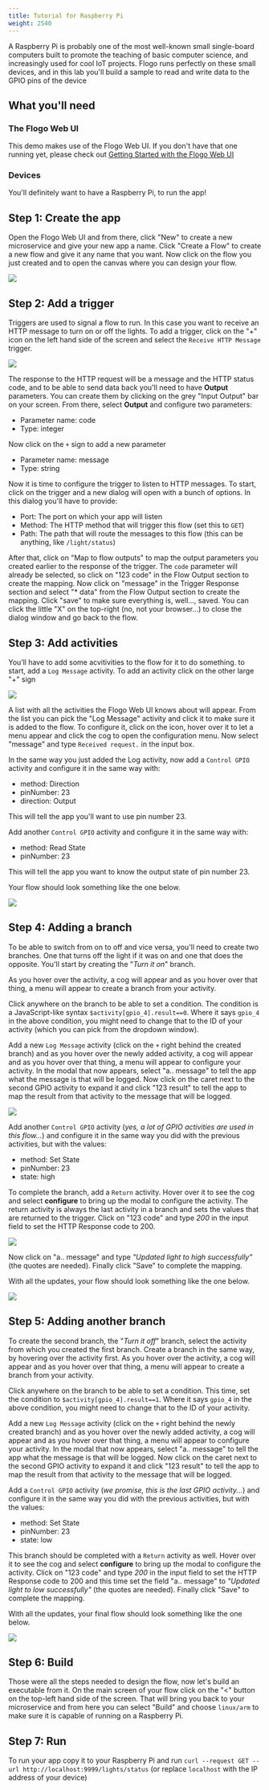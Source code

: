 ```yaml
---
title: Tutorial for Raspberry Pi
weight: 2540
---
```


A Raspberry Pi is probably one of the most well-known small single-board computers built to promote the teaching of basic computer science, and increasingly used for cool IoT projects. Flogo runs perfectly on these small devices, and in this lab you'll build a sample to read and write data to the GPIO pins of the device

## What you'll need
### The Flogo Web UI
This demo makes use of the Flogo Web UI. If you don't have that one running yet, please check out [Getting Started with the Flogo Web UI](https://tibcosoftware.github.io/flogo/getting-started/getting-started-webui/)

### Devices
You'll definitely want to have a Raspberry Pi, to run the app!

## Step 1: Create the app
Open the Flogo Web UI and from there, click "New" to create a new microservice and give your new app a name. Click "Create a Flow" to create a new flow and give it any name that you want. Now click on the flow you just created and to open the canvas where you can design your flow. 

![](../../images/labs/raspberry-iot-demo/step1.png)

## Step 2: Add a trigger
Triggers are used to signal a flow to run. In this case you want to receive an HTTP message to turn on or off the lights. To add a trigger, click on the "+" icon on the left hand side of the screen and select the `Receive HTTP Message` trigger.

![](../../images/labs/raspberry-iot-demo/step2.png)

The response to the HTTP request will be a message and the HTTP status code, and to be able to send data back you'll need to have **Output** parameters. You can create them by clicking on the grey "Input Output" bar on your screen. From there, select **Output** and configure two parameters:

* Parameter name: code
* Type: integer

Now click on the `+` sign to add a new parameter

* Parameter name: message
* Type: string

Now it is time to configure the trigger to listen to HTTP messages. To start, click on the trigger and a new dialog will open with a bunch of options. In this dialog you'll have to provide:

* Port: The port on which your app will listen
* Method: The HTTP method that will trigger this flow (set this to `GET`)
* Path: The path that will route the messages to this flow (this can be anything, like `/light/status`)

After that, click on "Map to flow outputs" to map the output parameters you created earlier to the response of the trigger. The `code` parameter will already be selected, so click on "123 code" in the Flow Output section to create the mapping. Now click on "message" in the Trigger Response section and select "* data" from the Flow Output section to create the mapping. Click "save" to make sure everything is, well…, saved. You can click the little "X" on the top-right (no, not your browser…) to close the dialog window and go back to the flow. 

## Step 3: Add activities
You’ll have to add some acvitivities to the flow for it to do something. to start, add a `Log Message` activity. To add an activity click on the other large "+" sign

![](../../images/labs/raspberry-iot-demo/step3.png)

A list with all the activities the Flogo Web UI knows about will appear. From the list you can pick the "Log Message" activity and click it to make sure it is added to the flow. To configure it, click on the icon, hover over it to let a menu appear and click the cog to open the configuration menu. Now select "message" and type `Received request.` in the input box.

In the same way you just added the Log activity, now add a `Control GPIO` activity and configure it in the same way with:

* method: Direction
* pinNumber: 23
* direction: Output

This will tell the app you'll want to use pin number 23.

Add another `Control GPIO` activity and configure it in the same way with:

* method: Read State
* pinNumber: 23

This will tell the app you want to know the output state of pin number 23.

Your flow should look something like the one below.

![](../../images/labs/raspberry-iot-demo/step5.png)

## Step 4: Adding a branch
To be able to switch from on to off and vice versa, you'll need to create two branches. One that turns off the light if it was on and one that does the opposite. You'll start by creating the "_Turn it on_" branch.

As you hover over the activity, a cog will appear and as you hover over that thing, a menu will appear to create a branch from your activity.

Click anywhere on the branch to be able to set a condition. The condition is a JavaScript-like syntax `$activity[gpio_4].result==0`. Where it says `gpio_4` in the above condition, you might need to change that to the ID of your activity (which you can pick from the dropdown window).

Add a new `Log Message` activity (click on the `+` right behind the created branch) and as you hover over the newly added activity, a cog will appear and as you hover over that thing, a menu will appear to configure your activity. In the modal that now appears, select "a.. message" to tell the app what the message is that will be logged. Now click on the caret next to the second GPIO activity to expand it and click "123 result" to tell the app to map the result from that activity to the message that will be logged.

![](../../images/labs/raspberry-iot-demo/step7.png)

Add another `Control GPIO` activity (_yes, a lot of GPIO activities are used in this flow..._) and configure it in the same way you did with the previous activities, but with the values:

* method: Set State
* pinNumber: 23
* state: high

To complete the branch, add a `Return` activity. Hover over it to see the cog and select **configure** to bring up the modal to configure the activity. The return activity is always the last activity in a branch and sets the values that are returned to the trigger. Click on "123 code" and type _200_ in the input field to set the HTTP Response code to 200.

![](../../images/labs/raspberry-iot-demo/step8.png)

Now click on "a.. message" and type _"Updated light to high successfully"_ (the quotes are needed). Finally click "Save" to complete the mapping.

With all the updates, your flow should look something like the one below.

![](../../images/labs/raspberry-iot-demo/step9.png)

## Step 5: Adding another branch
To create the second branch, the "_Turn it off_" branch, select the activity from which you created the first branch. Create a branch in the same way, by hovering over the activity first. As you hover over the activity, a cog will appear and as you hover over that thing, a menu will appear to create a branch from your activity.

Click anywhere on the branch to be able to set a condition. This time, set the condition to `$activity[gpio_4].result==1`. Where it says `gpio_4` in the above condition, you might need to change that to the ID of your activity.

Add a new `Log Message` activity (click on the `+` right behind the newly created branch) and as you hover over the newly added activity, a cog will appear and as you hover over that thing, a menu will appear to configure your activity. In the modal that now appears, select "a.. message" to tell the app what the message is that will be logged. Now click on the caret next to the second GPIO activity to expand it and click "123 result" to tell the app to map the result from that activity to the message that will be logged.

Add a `Control GPIO` activity (_we promise, this is the last GPIO activity..._) and configure it in the same way you did with the previous activities, but with the values:

* method: Set State
* pinNumber: 23
* state: low

This branch should be completed with a `Return` activity as well. Hover over it to see the cog and select **configure** to bring up the modal to configure the activity. Click on "123 code" and type _200_ in the input field to set the HTTP Response code to 200 and this time set the field  "a.. message" to _"Updated light to low successfully"_ (the quotes are needed). Finally click "Save" to complete the mapping.

With all the updates, your final flow should look something like the one below.

![](../../images/labs/raspberry-iot-demo/step10.png)

## Step 6: Build
Those were all the steps needed to design the flow, now let's build an executable from it. On the main screen of your flow click on the "<" button on the top-left hand side of the screen. That will bring you back to your microservice and from here you can select "Build" and choose `linux/arm` to make sure it is capable of running on a Raspberry Pi.

## Step 7: Run
To run your app copy it to your Raspberry Pi and run `curl --request GET --url http://localhost:9999/lights/status` (or replace `localhost` with the IP address of your device)